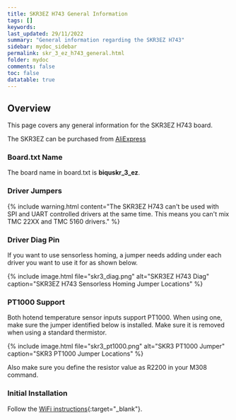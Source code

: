 ```yaml
---
title: SKR3EZ H743 General Information
tags: []
keywords: 
last_updated: 29/11/2022
summary: "General information regarding the SKR3EZ H743"
sidebar: mydoc_sidebar
permalink: skr_3_ez_h743_general.html
folder: mydoc
comments: false
toc: false
datatable: true
---
```


## Overview

This page covers any general information for the SKR3EZ H743 board. 

The SKR3EZ can be purchased from [AliExpress](https://s.click.aliexpress.com/e/_DkY3Otb)

### Board.txt Name

The board name in board.txt is **biquskr_3_ez**.

### Driver Jumpers

{% include warning.html content="The SKR3EZ H743 can't be used with SPI and UART controlled drivers at the same time. This means you can't mix TMC 22XX and TMC 5160 drivers." %}

### Driver Diag Pin

If you want to use sensorless homing, a jumper needs adding under each driver you want to use it for as shown below.

{% include image.html file="skr3_diag.png" alt="SKR3EZ H743 Diag" caption="SKR3EZ H743 Sensorless Homing Jumper Locations" %}

### PT1000 Support

Both hotend temperature sensor inputs support PT1000. When using one, make sure the jumper identified below is installed. Make sure it is removed when using a standard thermistor.  

{% include image.html file="skr3_pt1000.png" alt="SKR3 PT1000 Jumper" caption="SKR3 PT1000 Jumper Locations" %}

Also make sure you define the resistor value as R2200 in your M308 command.

### Initial Installation

Follow the [WiFi instructions](skr_3_ez_h743_connected_wifi.html){:target="_blank"}.